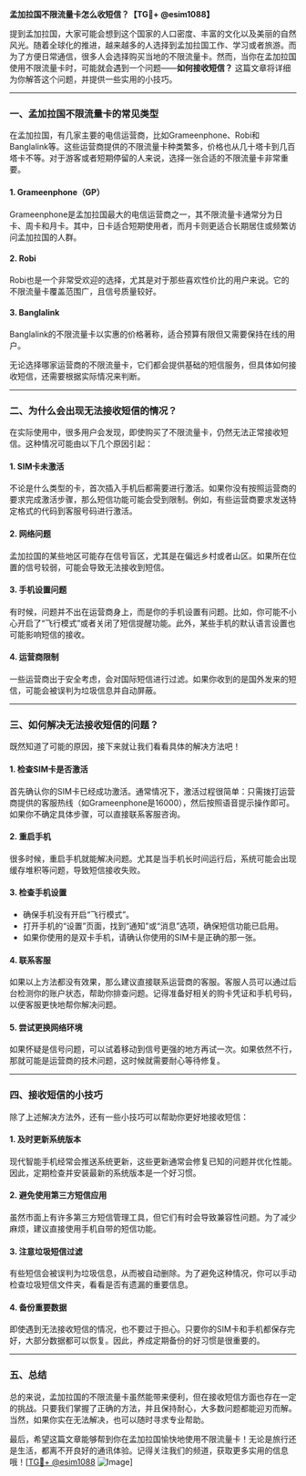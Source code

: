 **孟加拉国不限流量卡怎么收短信？【TG💪+ @esim1088】**

提到孟加拉国，大家可能会想到这个国家的人口密度、丰富的文化以及美丽的自然风光。随着全球化的推进，越来越多的人选择到孟加拉国工作、学习或者旅游。而为了方便日常通信，很多人会选择购买当地的不限流量卡。然而，当你在孟加拉国使用不限流量卡时，可能就会遇到一个问题——**如何接收短信？** 这篇文章将详细为你解答这个问题，并提供一些实用的小技巧。

---

### 一、孟加拉国不限流量卡的常见类型

在孟加拉国，有几家主要的电信运营商，比如Grameenphone、Robi和Banglalink等。这些运营商提供的不限流量卡种类繁多，价格也从几十塔卡到几百塔卡不等。对于游客或者短期停留的人来说，选择一张合适的不限流量卡非常重要。

#### 1. Grameenphone（GP）
Grameenphone是孟加拉国最大的电信运营商之一，其不限流量卡通常分为日卡、周卡和月卡。其中，日卡适合短期使用者，而月卡则更适合长期居住或频繁访问孟加拉国的人群。

#### 2. Robi
Robi也是一个非常受欢迎的选择，尤其是对于那些喜欢性价比的用户来说。它的不限流量卡覆盖范围广，且信号质量较好。

#### 3. Banglalink
Banglalink的不限流量卡以实惠的价格著称，适合预算有限但又需要保持在线的用户。

无论选择哪家运营商的不限流量卡，它们都会提供基础的短信服务，但具体如何接收短信，还需要根据实际情况来判断。

---

### 二、为什么会出现无法接收短信的情况？

在实际使用中，很多用户会发现，即使购买了不限流量卡，仍然无法正常接收短信。这种情况可能由以下几个原因引起：

#### 1. **SIM卡未激活**
   不论是什么类型的卡，首次插入手机后都需要进行激活。如果你没有按照运营商的要求完成激活步骤，那么短信功能可能会受到限制。例如，有些运营商要求发送特定格式的代码到客服号码进行激活。

#### 2. **网络问题**
   孟加拉国的某些地区可能存在信号盲区，尤其是在偏远乡村或者山区。如果所在位置的信号较弱，可能会导致无法接收到短信。

#### 3. **手机设置问题**
   有时候，问题并不出在运营商身上，而是你的手机设置有问题。比如，你可能不小心开启了“飞行模式”或者关闭了短信提醒功能。此外，某些手机的默认语言设置也可能影响短信的接收。

#### 4. **运营商限制**
   一些运营商出于安全考虑，会对国际短信进行过滤。如果你收到的是国外发来的短信，可能会被误判为垃圾信息并自动屏蔽。

---

### 三、如何解决无法接收短信的问题？

既然知道了可能的原因，接下来就让我们看看具体的解决方法吧！

#### 1. **检查SIM卡是否激活**
   首先确认你的SIM卡已经成功激活。通常情况下，激活过程很简单：只需拨打运营商提供的客服热线（如Grameenphone是16000），然后按照语音提示操作即可。如果你不确定具体步骤，可以直接联系客服咨询。

#### 2. **重启手机**
   很多时候，重启手机就能解决问题。尤其是当手机长时间运行后，系统可能会出现缓存堆积等问题，导致短信接收失败。

#### 3. **检查手机设置**
   - 确保手机没有开启“飞行模式”。
   - 打开手机的“设置”页面，找到“通知”或“消息”选项，确保短信功能已启用。
   - 如果你使用的是双卡手机，请确认你使用的SIM卡是正确的那一张。

#### 4. **联系客服**
   如果以上方法都没有效果，那么建议直接联系运营商的客服。客服人员可以通过后台检测你的账户状态，帮助你排查问题。记得准备好相关的购卡凭证和手机号码，以便客服更快地帮你解决问题。

#### 5. **尝试更换网络环境**
   如果怀疑是信号问题，可以试着移动到信号更强的地方再试一次。如果依然不行，那就可能是运营商的技术问题，这时候就需要耐心等待修复。

---

### 四、接收短信的小技巧

除了上述解决方法外，还有一些小技巧可以帮助你更好地接收短信：

#### 1. **及时更新系统版本**
   现代智能手机经常会推送系统更新，这些更新通常会修复已知的问题并优化性能。因此，定期检查并安装最新的系统版本是一个好习惯。

#### 2. **避免使用第三方短信应用**
   虽然市面上有许多第三方短信管理工具，但它们有时会导致兼容性问题。为了减少麻烦，建议直接使用手机自带的短信功能。

#### 3. **注意垃圾短信过滤**
   有些短信会被误判为垃圾信息，从而被自动删除。为了避免这种情况，你可以手动检查垃圾短信文件夹，看看是否有遗漏的重要信息。

#### 4. **备份重要数据**
   即使遇到无法接收短信的情况，也不要过于担心。只要你的SIM卡和手机都保存完好，大部分数据都可以恢复。因此，养成定期备份的好习惯是很重要的。

---

### 五、总结

总的来说，孟加拉国的不限流量卡虽然能带来便利，但在接收短信方面也存在一定的挑战。只要我们掌握了正确的方法，并且保持耐心，大多数问题都能迎刃而解。当然，如果你实在无法解决，也可以随时寻求专业帮助。

最后，希望这篇文章能够帮到你在孟加拉国愉快地使用不限流量卡！无论是旅行还是生活，都离不开良好的通讯体验。记得关注我们的频道，获取更多实用的信息哦！[[TG💪+ @esim1088](https://t.me/s/esim1088) ![Image](https://i.postimg.cc/4NQfJmqS/Snipaste-2025-05-13-00-14-12.png)]